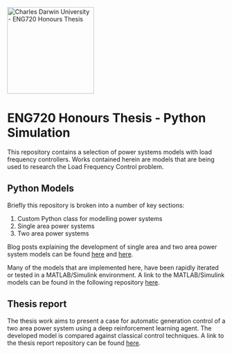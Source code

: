 <img src="https://www.cdu.edu.au/images/cdu-logo-og.jpg" alt="Charles Darwin University - ENG720 Honours Thesis" width="200" />

# ENG720 Honours Thesis - Python Simulation

This repository contains a selection of power systems models with load frequency controllers. Works contained herein are models that are being used to research the Load Frequency Control problem.

## Python Models

Briefly this repository is broken into a number of key sections:

1. Custom Python class for modelling power systems
2. Single area power systems
3. Two area power systems

Blog posts explaining the development of single area and two area power system models can be found [here](https://blank.org/) and [here](https://blank.org/).

Many of the models that are implemented here, have been rapidly iterated or tested in a MATLAB/Simulink environment. A link to the MATLAB/Simulink models can be found in the following repository [here](https://github.com/skreynolds/ENG720_matlab_models/blob/master/README.md).

## Thesis report

The thesis work aims to present a case for automatic generation control of a two area power system using a deep reinforcement learning agent. The developed model is compared against classical control techniques. A link to the thesis report repository can be found [here](https://github.com/skreynolds/ENG720_honours_thesis).
